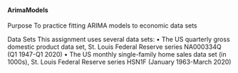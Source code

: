 #### ArimaModels
Purpose
To practice fitting ARIMA models to economic data sets

Data Sets
This assignment uses several data sets:
•	The US quarterly gross domestic product data set, St. Louis Federal Reserve series NA000334Q  (Q1 1947-Q1 2020)
•	The US monthly single-family home sales data set (in 1000s), St. Louis Federal Reserve series HSN1F (January 1963-March 2020)
